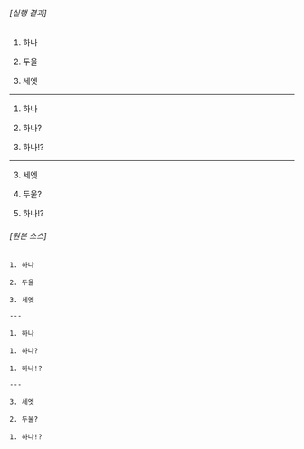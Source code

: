 ###### [실행 결과]

1. 하나

2. 두울

3. 세엣

---

1. 하나

1. 하나?

1. 하나!?

---

3. 세엣

2. 두울?

1. 하나!?

###### [원본 소스]

```
1. 하나

2. 두울

3. 세엣

---

1. 하나

1. 하나?

1. 하나!?

---

3. 세엣

2. 두울?

1. 하나!?
```
